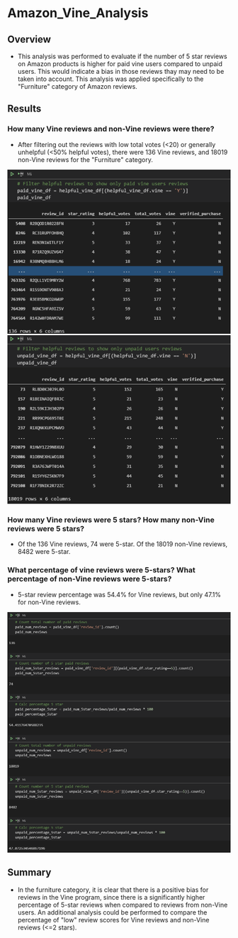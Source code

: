 # Amazon_Vine_Analysis
## Overview
* This analysis was performed to evaluate if the number of 5 star reviews on Amazon products is higher for paid vine users compared to unpaid users. This would indicate a bias in those reviews thay may need to be taken into account. This analysis was applied specifically to the "Furniture" category of Amazon reviews.

## Results
### How many Vine reviews and non-Vine reviews were there?
* After filtering out the reviews with low total votes (<20) or generally unhelpful (<50% helpful votes), there were 136 Vine reviews, and 18019 non-Vine reviews for the "Furniture" category.

![alt text](https://github.com/XZandermarsh/Amazon_Vine_Analysis/blob/main/paid_vine_df_Screenshot.png "Vine reviews")
![alt text](https://github.com/XZandermarsh/Amazon_Vine_Analysis/blob/main/unpaid_vine_df_Screenshot.png "non-Vine reviews")

### How many Vine reviews were 5 stars? How many non-Vine reviews were 5 stars?
* Of the 136 Vine reviews, 74 were 5-star. Of the 18019 non-Vine reviews, 8482 were 5-star.

### What percentage of vine reviews were 5-stars? What percentage of non-Vine reviews were 5-stars?
* 5-star review percentage was 54.4% for Vine reviews, but only 47.1% for non-Vine reviews.

![alt text](https://github.com/XZandermarsh/Amazon_Vine_Analysis/blob/main/analysis_Screenshot.png "Analysis")

## Summary
* In the furniture category, it is clear that there is a positive bias for reviews in the Vine program, since there is a significantly higher percentage of 5-star reviews when compared to reviews from non-Vine users. An additional analysis could be performed to compare the percentage of "low" review scores for Vine reviews and non-Vine reviews (<=2 stars).
